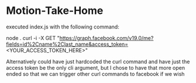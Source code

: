 # Motion-Take-Home

executed index.js with the following command: 

node . curl -i -X GET "https://graph.facebook.com/v19.0/me?fields=id%2Cname%2Clast_name&access_token=<YOUR_ACCESS_TOKEN_HERE>"

Alternatively could have just hardcoded the curl command and have just the access token be the only cli argument, but I chose to have that more open ended so that we can trigger other curl commands to facebook if we wish